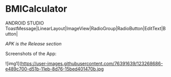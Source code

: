 # BMICalculator
ANDROID STUDIO
ToastMessage|LinearLayout|ImageView|RadioGroup|RadioButton|EditText|Button|

*APK is the Release section*

Screenshots of the App:

![img1](https://user-images.githubusercontent.com/76391639/123268686-e489c700-d51b-11eb-8d76-15bed401470b.jpg

